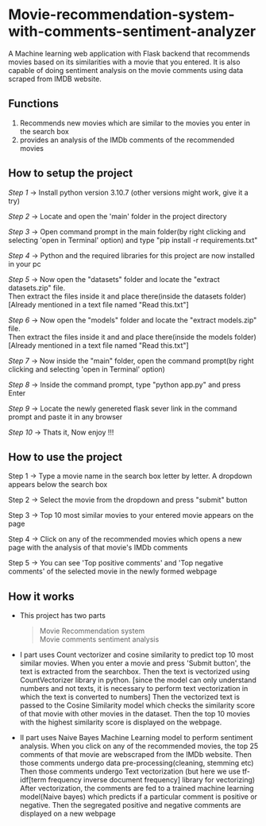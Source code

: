 # Movie-recommendation-system-with-comments-sentiment-analyzer
 A Machine learning web application with Flask backend that recommends movies based on its similarities with a movie that you entered. It is also capable of doing sentiment analysis on the movie comments using data scraped from IMDB website.
 
 Functions
 ---------
 1) Recommends new movies which are similar to the movies you enter in the search box <br>
 2) provides an analysis of the IMDb comments of the recommended movies <br>
 
 
 How to setup the project
 ------------------------
 *Step 1* -> Install python version 3.10.7 (other versions might work, give it a try) <br>
 
 *Step 2* -> Locate and open the 'main' folder in the project directory  <br>
 
 *Step 3* -> Open command prompt in the main folder(by right clicking and selecting 'open in Terminal' option) and type "pip install -r requirements.txt"  <br>
 
 *Step 4* -> Python and the required libraries for this project are now installed in your pc  <br>
 
 *Step 5* -> Now open the "datasets" folder and locate the "extract datasets.zip" file.   <br>
           Then extract the files inside it and place there(inside the datasets folder)      [Already mentioned in a text file named "Read this.txt"]  <br>
           
 *Step 6* -> Now open the "models" folder and locate the "extract models.zip" file.  <br>
           Then extract the files inside it and and place there(inside the models folder)    [Already mentioned in a text file named "Read this.txt"]  <br>
           
 *Step 7* -> Now inside the "main" folder, open the command prompt(by right clicking and selecting 'open in Terminal' option)  <br>
 
 *Step 8* -> Inside the command prompt, type "python app.py" and press Enter  <br>
 
 *Step 9* -> Locate the newly genereted flask sever link in the command prompt and paste it in any browser  <br>
 
 *Step 10* -> Thats it, Now enjoy !!!  <br>
 
 
 How to use the project
 ----------------------
 Step 1 -> Type a movie name in the search box letter by letter. A dropdown appears below the search box  <br>
 
 Step 2 -> Select the movie from the dropdown and press "submit" button  <br>
 
 Step 3 -> Top 10 most similar movies to your entered movie appears on the page  <br>
 
 Step 4 -> Click on any of the recommended movies which opens a new page with the analysis of that movie's IMDb comments  <br>
 
 Step 5 -> You can see 'Top positive comments' and 'Top negative comments' of the selected movie in the newly formed webpage  <br>
 
 
 How it works
 ------------
 * This project has two parts
     > Movie Recommendation system  <br>
     > Movie comments sentiment analysis  <br>
     
 * Ⅰ part uses Count vectorizer and cosine similarity to predict top 10 most similar movies.
   When you enter a movie and press 'Submit button', the text is extracted from the searchbox.
   Then the text is vectorized using CountVectorizer library in python. [since the model can only understand numbers and not texts, it is necessary
                                                                          to perform text vectorization in which the text is converted to numbers]
   Then the vectorized text is passed to the Cosine Similarity model which checks the similarity score of that movie with other movies in the dataset.
   Then the top 10 movies with the highest similarity score is displayed on the webpage.
    
 * Ⅱ part uses Naive Bayes Machine Learning model to perform sentiment analysis.
   When you click on any of the recommended movies, the top 25 comments of that movie are webscraped from the IMDb website.
   Then those comments undergo data pre-processing(cleaning, stemming etc)
   Then those comments undergo Text vectorization (but here we use tf-idf[term frequency inverse document frequency] library for vectorizing)
   After vectorization, the comments are fed to a trained machine learning model(Naive bayes) which predicts if a particular comment is positive or negative.
   Then the segregated positive and negative comments are displayed on a new webpage
            
